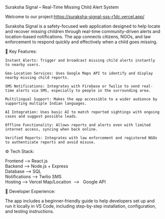 Suraksha Signal – Real-Time Missing Child Alert System

Welcome to our project:https://suraksha-signal-sss-r1dc.vercel.app/

Suraksha Signal is a safety-focused web application designed to help locate and recover missing children through real-time community-driven alerts and location-based notifications. The app connects citizens, NGOs, and law enforcement to respond quickly and effectively when a child goes missing.



🔐 Key Features:

    Instant Alerts: Trigger and broadcast missing child alerts instantly to nearby users.

    Geo-Location Services: Uses Google Maps API to identify and display nearby missing child reports.

    SMS Notifications: Integrates with Firebase or Twilio to send real-time alerts via SMS, especially to people in the surrounding area.

    Multilingual Support: Makes the app accessible to a wider audience by supporting multiple Indian languages.

    AI Integration: Uses basic AI to match reported sightings with ongoing cases and suggest possible leads.

    Offline Functionality: Allows reports and alerts even with limited internet access, syncing when back online.

    Verified Reports: Integrates with law enforcement and registered NGOs to authenticate reports and avoid misuse.

⚙️ Tech Stack:

  Frontend       —>     React.js                      
 Backend        —>    Node.js + Express             
 Database       —>    SQL                      
Notifications    —>    Twilio SMS       
 Hosting          —>    Vercel 
 Map/Location   —>   Google API

📁 Developer Experience:

The app includes a beginner-friendly guide to help developers set up and run it locally in VS Code, including step-by-step installation, configuration, and testing instructions.

